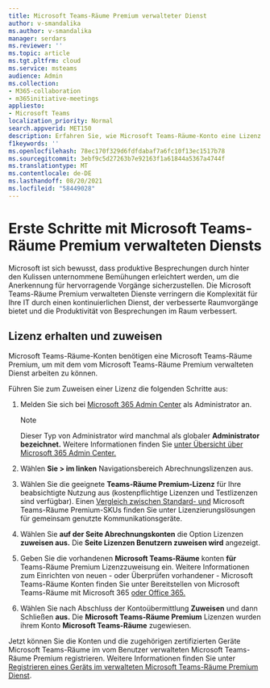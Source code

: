 ```yaml
---
title: Microsoft Teams-Räume Premium verwalteter Dienst
author: v-smandalika
ms.author: v-smandalika
manager: serdars
ms.reviewer: ''
ms.topic: article
ms.tgt.pltfrm: cloud
ms.service: msteams
audience: Admin
ms.collection:
- M365-collaboration
- m365initiative-meetings
appliesto:
- Microsoft Teams
localization_priority: Normal
search.appverid: MET150
description: Erfahren Sie, wie Microsoft Teams-Räume-Konto eine Lizenz für den Zugriff auf den Premium-verwalteten Microsoft Teams-Räume erhält.
f1keywords: ''
ms.openlocfilehash: 78ec170f329d6fdfdabaf7a6fc10f13ec1517b78
ms.sourcegitcommit: 3ebf9c5d27263b7e92163f1a61844a5367a4744f
ms.translationtype: MT
ms.contentlocale: de-DE
ms.lasthandoff: 08/20/2021
ms.locfileid: "58449028"
---
```

# <a name="getting-started-with-microsoft-teams-rooms-premium-managed-service"></a>Erste Schritte mit Microsoft Teams-Räume Premium verwalteten Diensts

Microsoft ist sich bewusst, dass produktive Besprechungen durch hinter den Kulissen unternommene Bemühungen erleichtert werden, um die Anerkennung für hervorragende Vorgänge sicherzustellen. Die Microsoft Teams-Räume Premium verwalteten Dienste verringern die Komplexität für Ihre IT durch einen kontinuierlichen Dienst, der verbesserte Raumvorgänge bietet und die Produktivität von Besprechungen im Raum verbessert.

## <a name="obtain-and-assign-a-license"></a>Lizenz erhalten und zuweisen

Microsoft Teams-Räume-Konten benötigen eine Microsoft Teams-Räume Premium, um mit dem vom Microsoft Teams-Räume Premium verwalteten Dienst arbeiten zu können.

Führen Sie zum Zuweisen einer Lizenz die folgenden Schritte aus:

1. Melden Sie sich bei [Microsoft 365 Admin Center](https://admin.microsoft.com) als Administrator an.

    > [!NOTE]
    > Dieser Typ von Administrator wird manchmal als globaler **Administrator bezeichnet.** Weitere Informationen finden Sie [unter Übersicht über Microsoft 365 Admin Center.](/microsoft-365/business-video/admin-center-overview)

2. Wählen **Sie > im linken** Navigationsbereich Abrechnungslizenzen aus.
3. Wählen Sie die geeignete **Teams-Räume Premium-Lizenz** für Ihre beabsichtigte Nutzung aus (kostenpflichtige Lizenzen und Testlizenzen sind verfügbar). Einen [Vergleich zwischen Standard- und](rooms-licensing.md) Microsoft Teams-Räume Premium-SKUs finden Sie unter Lizenzierungslösungen für gemeinsam genutzte Kommunikationsgeräte.
4. Wählen Sie **auf der Seite Abrechnungskonten** die Option Lizenzen **zuweisen aus.** Die **Seite Lizenzen Benutzern zuweisen wird** angezeigt.
5. Geben Sie die vorhandenen **Microsoft Teams-Räume** konten **für** Teams-Räume Premium Lizenzzuweisung ein. Weitere Informationen zum Einrichten von neuen - oder Überprüfen vorhandener - Microsoft Teams-Räume Konten finden Sie unter Bereitstellen von Microsoft Teams-Räume mit Microsoft 365 [oder Office 365.](with-office-365.md)
6. Wählen Sie nach Abschluss der Kontoübermittlung **Zuweisen** und dann Schließen **aus.** Die **Microsoft Teams-Räume Premium** Lizenzen wurden ihrem Konto **Microsoft Teams-Räume** zugewiesen.

Jetzt können Sie die Konten und die zugehörigen zertifizierten Geräte Microsoft Teams-Räume im vom Benutzer verwalteten Microsoft Teams-Räume Premium registrieren. Weitere Informationen finden Sie unter [Registrieren eines Geräts im verwalteten Microsoft Teams-Räume Premium Dienst](enrolling-mtrp-managed-service.md).
